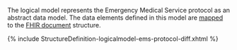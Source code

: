 The logical model represents the Emergency Medical Service protocol as an abstract data model. The data elements defined in this model are [mapped](ConceptMap-EmsProtocol2Fhir.html) to the [FHIR document](document.html) structure.

{% include StructureDefinition-logicalmodel-ems-protocol-diff.xhtml %}
